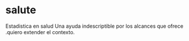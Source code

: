 # salute
Estadistica en salud
Una ayuda indescriptible  por los alcances que ofrece .quiero extender el contexto.
